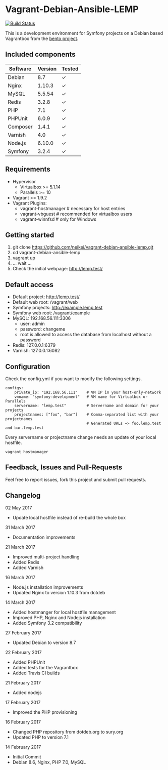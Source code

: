 # Vagrant-Debian-Ansible-LEMP  
[![Build Status](https://travis-ci.org/neikei/vagrant-debian-ansible-lemp.svg?branch=master)](https://travis-ci.org/neikei/vagrant-debian-ansible-lemp)

This is a development environment for Symfony projects on a Debian based Vagrantbox from the [bento project](https://github.com/chef/bento).

## Included components

| Software | Version | Tested   |
|----------|---------|----------|
| Debian   | 8.7     | &#10003; |
| Nginx    | 1.10.3  | &#10003; |
| MySQL    | 5.5.54  | &#10003; |
| Redis    | 3.2.8   | &#10003; |
| PHP      | 7.1     | &#10003; |
| PHPUnit  | 6.0.9   | &#10003; |
| Composer | 1.4.1   | &#10003; |
| Varnish  | 4.0     | &#10003; |
| Node.js  | 6.10.0  | &#10003; |
| Symfony  | 3.2.4   | &#10003; |

## Requirements
 - Hypervisor
   - Virtualbox >= 5.1.14
   - Parallels >= 10
 - Vagrant >= 1.9.2
 - Vagrant Plugins:
   - vagrant-hostmanager # necessary for host entries
   - vagrant-vbguest # recommended for virtualbox users
   - vagrant-winnfsd # only for Windows

## Getting started
1. git clone https://github.com/neikei/vagrant-debian-ansible-lemp.git
2. cd vagrant-debian-ansible-lemp
3. vagrant up
4. ... wait ...
5. Check the initial webpage: http://lemp.test/

## Default access

 - Default project: http://lemp.test/
 - Default web root: /vagrant/web
 - Symfony projects: http://example.lemp.test
 - Symfony web root: /vagrant/example
 - MySQL: 192.168.56.111:3306
   - user: admin
   - password: changeme
   - root is allowed to access the database from localhost without a password
 - Redis: 127.0.0.1:6379
 - Varnish: 127.0.0.1:6082

## Configuration

Check the config.yml if you want to modify the following settings.

```
configs:
    private_ip: "192.168.56.111"    # VM IP in your host-only-network
    vmname: "symfony-development"   # VM name for Virtualbox or Parallels
    servername: "lemp.test"         # Servername and domain for your projects
    projectnames: ["foo", "bar"]    # Comma-separated list with your projectnames
                                    # Generated URLs => foo.lemp.test and bar.lemp.test
```
Every servername or projectname change needs an update of your local hostfile.

```
vagrant hostmanager
```

## Feedback, Issues and Pull-Requests

Feel free to report issues, fork this project and submit pull requests.

## Changelog
02 May 2017
- Update local hostfile instead of re-build the whole box

31 March 2017
 - Documentation improvements

21 March 2017
 - Improved multi-project handling
 - Added Redis
 - Added Varnish

16 March 2017
 - Node.js installation improvements
 - Updated Nginx to version 1.10.3 from dotdeb

14 March 2017
 - Added hostmanger for local hostfile management
 - Improved PHP, Nginx and Nodejs installation
 - Added Symfony 3.2 compatibility

27 February 2017
 - Updated Debian to version 8.7

22 February 2017
 - Added PHPUnit
 - Added tests for the Vagrantbox
 - Added Travis CI builds

21 February 2017
 - Added nodejs

17 February 2017
 - Improved the PHP provisioning

16 February 2017
 - Changed PHP repository from dotdeb.org to sury.org
 - Updated PHP to version 7.1

14 February 2017
 - Initial Commit
 - Debian 8.6, Nginx, PHP 7.0, MySQL
